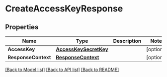# CreateAccessKeyResponse

## Properties

Name | Type | Description | Notes
------------ | ------------- | ------------- | -------------
**AccessKey** | [**AccessKeySecretKey**](AccessKeySecretKey.md) |  | [optional] 
**ResponseContext** | [**ResponseContext**](ResponseContext.md) |  | [optional] 

[[Back to Model list]](../README.md#documentation-for-models) [[Back to API list]](../README.md#documentation-for-api-endpoints) [[Back to README]](../README.md)


